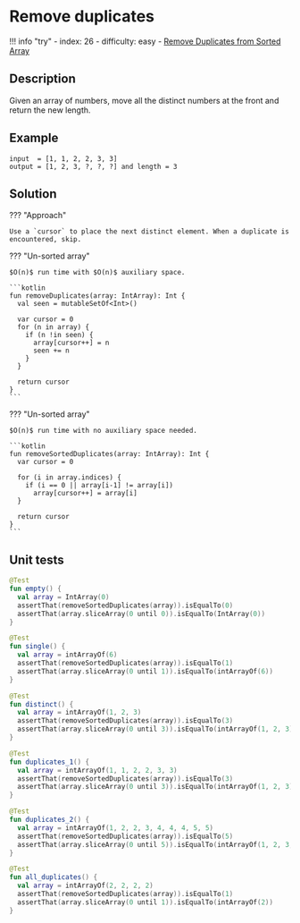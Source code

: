 # Remove duplicates

!!! info "try"
    - index: 26
    - difficulty: easy
    - [Remove Duplicates from Sorted Array](https://leetcode.com/problems/remove-duplicates-from-sorted-array/description/)

## Description

Given an array of numbers, move all the distinct numbers at the front and return the new length.

## Example

```
input  = [1, 1, 2, 2, 3, 3]
output = [1, 2, 3, ?, ?, ?] and length = 3
```

## Solution

??? "Approach"

    Use a `cursor` to place the next distinct element. When a duplicate is encountered, skip.

??? "Un-sorted array"

    $O(n)$ run time with $O(n)$ auxiliary space.

    ```kotlin
    fun removeDuplicates(array: IntArray): Int {
      val seen = mutableSetOf<Int>()

      var cursor = 0
      for (n in array) {
        if (n !in seen) {
          array[cursor++] = n
          seen += n
        }
      }

      return cursor
    }
    ```

??? "Un-sorted array"

    $O(n)$ run time with no auxiliary space needed.

    ```kotlin
    fun removeSortedDuplicates(array: IntArray): Int {
      var cursor = 0

      for (i in array.indices) {
        if (i == 0 || array[i-1] != array[i])
          array[cursor++] = array[i]
      }

      return cursor
    }
    ```

## Unit tests

```kotlin
@Test
fun empty() {
  val array = IntArray(0)
  assertThat(removeSortedDuplicates(array)).isEqualTo(0)
  assertThat(array.sliceArray(0 until 0)).isEqualTo(IntArray(0))
}

@Test
fun single() {
  val array = intArrayOf(6)
  assertThat(removeSortedDuplicates(array)).isEqualTo(1)
  assertThat(array.sliceArray(0 until 1)).isEqualTo(intArrayOf(6))
}

@Test
fun distinct() {
  val array = intArrayOf(1, 2, 3)
  assertThat(removeSortedDuplicates(array)).isEqualTo(3)
  assertThat(array.sliceArray(0 until 3)).isEqualTo(intArrayOf(1, 2, 3))
}

@Test
fun duplicates_1() {
  val array = intArrayOf(1, 1, 2, 2, 3, 3)
  assertThat(removeSortedDuplicates(array)).isEqualTo(3)
  assertThat(array.sliceArray(0 until 3)).isEqualTo(intArrayOf(1, 2, 3))
}

@Test
fun duplicates_2() {
  val array = intArrayOf(1, 2, 2, 3, 4, 4, 4, 5, 5)
  assertThat(removeSortedDuplicates(array)).isEqualTo(5)
  assertThat(array.sliceArray(0 until 5)).isEqualTo(intArrayOf(1, 2, 3, 4, 5))
}

@Test
fun all_duplicates() {
  val array = intArrayOf(2, 2, 2, 2)
  assertThat(removeSortedDuplicates(array)).isEqualTo(1)
  assertThat(array.sliceArray(0 until 1)).isEqualTo(intArrayOf(2))
}
```



